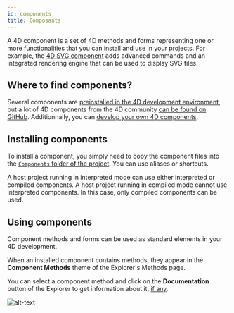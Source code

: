 ```yaml
---
id: components
title: Composants
---
```


A 4D component is a set of 4D methods and forms representing one or more functionalities that you can install and use in your projects. For example, the [4D SVG component](https://doc.4d.com/4Dv19R3/4D/19-R3/4D-SVG-Component.100-5681501.en.html) adds advanced commands and an integrated rendering engine that can be used to display SVG files.

## Where to find components?

Several components are [preinstalled in the 4D development environment](Extensions/overview.md), but a lot of 4D components from the 4D community [can be found on GitHub](https://github.com/search?q=4d-component&type=Repositories). Additionnally, you can [develop your own 4D components](Extensions/develop-components.md).


## Installing components

To install a component, you simply need to copy the component files into the [`Components` folder of the project](Project/architecture.md). You can use aliases or shortcuts.

A host project running in interpreted mode can use either interpreted or compiled components. A host project running in compiled mode cannot use interpreted components. In this case, only compiled components can be used.

## Using components

Component methods and forms can be used as standard elements in your 4D development.

When an installed component contains methods, they appear in the **Component Methods** theme of the Explorer's Methods page.

You can select a component method and click on the **Documentation** button of the Explorer to get information about it, [if any](Project/documentation.md).

![alt-text](assets/en/Project/compDoc.png)
